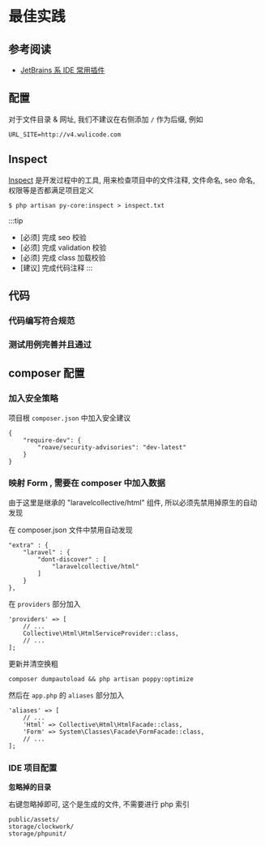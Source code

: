 # 最佳实践

## 参考阅读

- [JetBrains 系 IDE 常用插件](https://juejin.cn/post/7220683059866730557/)

## 配置

对于文件目录 & 网址, 我们不建议在右侧添加 `/` 作为后缀, 例如

```
URL_SITE=http://v4.wulicode.com
```

## Inspect

[Inspect](../poppy/core.md#检查代码) 是开发过程中的工具, 用来检查项目中的文件注释, 文件命名, seo 命名, 权限等是否都满足项目定义

```console
$ php artisan py-core:inspect > inspect.txt 
```

:::tip

- [必须] 完成 seo 校验
- [必须] 完成 validation 校验
- [必须] 完成 class 加载校验
- [建议] 完成代码注释
  :::

## 代码

### 代码编写符合规范

### 测试用例完善并且通过

## composer 配置

### 加入安全策略

项目根 `composer.json` 中加入安全建议

```
{
    "require-dev": {
        "roave/security-advisories": "dev-latest"
    }
}
```

### 映射 Form , 需要在 composer 中加入数据

由于这里是继承的 "laravelcollective/html" 组件,
所以必须先禁用掉原生的自动发现

在 composer.json 文件中禁用自动发现

```
"extra" : {
    "laravel" : {
        "dont-discover" : [
            "laravelcollective/html"
        ]
    }
},
```

在 `providers` 部分加入

```
'providers' => [
    // ...
    Collective\Html\HtmlServiceProvider::class,
    // ...
];
```

更新并清空换粗

```
composer dumpautoload && php artisan poppy:optimize
```

然后在 `app.php` 的 `aliases` 部分加入

```
'aliases' => [
    // ...
    'Html' => Collective\Html\HtmlFacade::class,
    'Form' => System\Classes\Facade\FormFacade::class,
    // ...
];
```

### IDE 项目配置

**忽略掉的目录**

右键忽略掉即可, 这个是生成的文件, 不需要进行 php 索引

```
public/assets/
storage/clockwork/
storage/phpunit/
```
